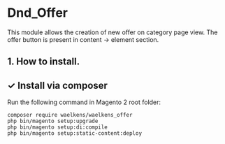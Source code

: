 # Dnd_Offer
This module allows the creation of new offer on category page view.
The offer button is present in content -> element section.

## 1. How to install.

## ✓ Install via composer 
Run the following command in Magento 2 root folder:
```
composer require waelkens/waelkens_offer
php bin/magento setup:upgrade
php bin/magento setup:di:compile
php bin/magento setup:static-content:deploy
```
